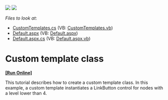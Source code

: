 <!-- default badges list -->
[![](https://img.shields.io/badge/Open_in_DevExpress_Support_Center-FF7200?style=flat-square&logo=DevExpress&logoColor=white)](https://supportcenter.devexpress.com/ticket/details/E1)
[![](https://img.shields.io/badge/📖_How_to_use_DevExpress_Examples-e9f6fc?style=flat-square)](https://docs.devexpress.com/GeneralInformation/403183)
<!-- default badges end -->
<!-- default file list -->
*Files to look at*:

* [CustomTemplates.cs](./CS/WebSite/App_Code/TreeList/CustomTemplates.cs) (VB: [CustomTemplates.vb](./VB/WebSite/App_Code/TreeList/CustomTemplates.vb))
* [Default.aspx](./CS/WebSite/Default.aspx) (VB: [Default.aspx](./VB/WebSite/Default.aspx))
* [Default.aspx.cs](./CS/WebSite/Default.aspx.cs) (VB: [Default.aspx.vb](./VB/WebSite/Default.aspx.vb))
<!-- default file list end -->
# Custom template class
<!-- run online -->
**[[Run Online]](https://codecentral.devexpress.com/e1/)**
<!-- run online end -->


<p>This tutorial describes how to create a custom template class. In this example, a custom template instantiates a LinkButton control for nodes with a level lower than 4.</p>

<br/>


